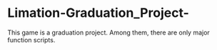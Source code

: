 # Limation-Graduation_Project-

This game is a graduation project.
Among them, there are only major function scripts.
